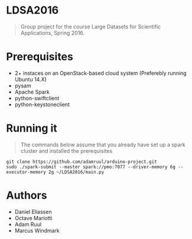 # LDSA2016
> Group project for the course Large Datasets for Scientific Applications, Spring 2016.



# Prerequisites
* 2+ instaces on an OpenStack-based cloud system (Preferebly running Ubuntu 14.X)
* pysam
* Apache Spark
* python-swiftclient
* python-keystoneclient


# Running it
> The commands below assume that you already have set up a spark cluster and installed the prerequisites

```
git clone https://github.com/adamruul/arduino-project.git
sudo ./spark-submit --master spark://pmo:7077 --driver-memory 6g --executor-memory 2g ~/LDSA2016/main.py
```

# Authors
* Daniel Eliassen
* Octave Mariotti
* Adam Ruul
* Marcus Windmark
